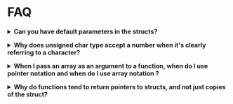 # FAQ

<!--
<p><details><summary><b></b></summary><p>
</p></details></p>
-->

<p><details><summary><b>Can you have default parameters in the structs?</b></summary><p>

No. The best you can do is have a helper function set the defaults.

```c
void foo_default(struct foo *f)
{
    f->a = 10; // Set defaults
    f->b = 20;
    f->c = 30;
}
```

```c
struct foo x;

foo_default(&x); // Set defaults

x.a = 99; // Override default
```

When you declare a `struct`, you can also use an initializer to set the field
values:

```c
struct foo x = { .a = 10, .b = 20, .c = 30 };
```
</p></details></p>

<p><details><summary><b>Why does unsigned char type accept a number when it's clearly referring to a character?</b></summary><p>

Deep down, computers just deal in numbers (`1`s and `0`s). They don't know what
a character is. We humans have come up with a system wherein a number
_represents_ a certain character. For example, we've agreed that `A` is `65`.

(For information on what number represents what character, look up more detail
on [ASCII](https://en.wikipedia.org/wiki/ASCII) encoding, or its modern superset
[UTF-8](https://en.wikipedia.org/wiki/UTF-8).)

With that in mind, C really only deals in numbers. Even when you put a character
in single quotes, it's still just a number. The only difference is in how we
_interpret_ that number. That is, is it a value, like 65, or is it a character,
like `A`?

```c
unsigned char c = 'A';

printf("%c\n", c); // Prints "A"
printf("%d\n", c); // Prints 65
```

```c
unsigned char c = 'A';
int x = c + 10;

printf("%d", x); // Prints 75, since 'A' == 65
```

In C, whenever you have a character in single quotes like `'A'`, the compiler
treats it just like you'd put the number `65` there. (Or `66` for `'B'`, and so
on.)

The only difference between `unsigned char` and `unsigned int` is the number of
bytes that are used to represent the number. A `char` is one byte, and an `int`
is typically 4 bytes (but not always).

You can think of these additional bytes as analogous to adding more digits to
your numbers. The more digits you have, the more range you can store. Two
decimal digits only gets you from 0 to 99, but 8 digits gets you from 0 to
99999999. Similarly, one byte only gets you from 0 to 255, but 4 bytes gets you
from 0 to 4,294,967,295.

If you never needed numbers larger than 255, you could use `unsigned char` for
all your variables! (But since modern computers are at least as fast with `int`s
as they are with `char`s, people just use `int`s.)

</p></details></p>

<p><details><summary><b>When I pass an array as an argument to a function, when do I use pointer notation and when do I use array notation ?</b></summary><p>

It's a little-known FunFact that C doesn't actually pass entire arrays to
functions. It only passes pointers to the first element in that array.

```c
int a[2000];

// "a" is a pointer to the first element in the array.
// It's the same as &(a[0]).
foo(a);
```

So when you declare your function, you can do any of these:

```c
void foo(int *a)
```
```c
void foo(int a[])
```
```c
void foo(int a[1])
```
```c
void foo(int a[2000])
```
```c
void foo(int a[999999999])
```

and it treats them all as if you'd used:

```c
void foo(int *a)
```

There's a difference if you want to use multidimensional arrays. You must
declare all the dimensions except the first one, which is optional. The compiler
needs to know the other dimensions so it can do its array indexing computations
correctly.

```c
int foo(int x[][30]) // 30 wide
{
    return x[2][4];
}

int main(void)
{
    int a[10][30]; // 30 wide

    foo(a);
```

This only applies for multidimensional arrays. For 1-dimensional arrays, the
rule still applies; you still need to specify all dimensions except the first
one... but since there is only one, you never need to specify it.
</p></details></p>

<p><details><summary><b>Why do functions tend to return pointers to structs, and not just copies of the struct?</b></summary><p>

It's possible to do this:

```c
struct foo my_func(void)
{
    struct foo f;

    f.x = 10;

    return f; // Return a copy of f
}
```

as opposed to:

```c
struct foo *my_func(void)
{
    struct foo *p = malloc(sizeof(struct foo));

    p->x = 10;

    return p; // Return a copy of p
}
```

But in C, it's more idiomatic to return a copy of the pointer to the memory
allocated than it is to return a copy of the `struct` itself.

Part of the reason for this is that it takes time to copy data. A `struct` can
be very large depending on how many fields it has in it, but your average
pointer is only 8 bytes.

Since every time you `return` a thing, a copy of that thing gets made, it is
faster to copy a pointer than it is to copy a `struct` of any non-trivial size.

Finally, note that this variant always invokes undefined behavior and should
never be used:

```c
struct foo *my_func(void)
{
    struct foo f;

    f.x = 10;

    return &f; // Return a copy of a pointer to f
}
```

The reason is because `f` vaporizes as soon as the function returns (since it's
just a local variable), so any pointers to it are invalid.

</p></details></p>